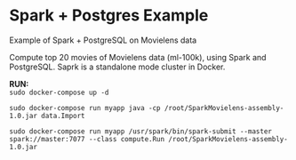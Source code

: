 # Spark + Postgres Example
Example of Spark + PostgreSQL on Movielens data

Compute top 20 movies of Movielens data (ml-100k), using Spark and PostgreSQL. 
Saprk is a standalone mode cluster in Docker.

**RUN:**  
```sudo docker-compose up -d```
```
sudo docker-compose run myapp java -cp /root/SparkMovielens-assembly-1.0.jar data.Import
```
```
sudo docker-compose run myapp /usr/spark/bin/spark-submit --master spark://master:7077 --class compute.Run /root/SparkMovielens-assembly-1.0.jar
```


